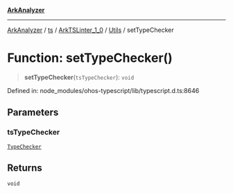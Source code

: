 [**ArkAnalyzer**](../../../../../../../../README.md)

***

[ArkAnalyzer](../../../../../../../../globals.md) / [ts](../../../../../README.md) / [ArkTSLinter\_1\_0](../../../README.md) / [Utils](../README.md) / setTypeChecker

# Function: setTypeChecker()

> **setTypeChecker**(`tsTypeChecker`): `void`

Defined in: node\_modules/ohos-typescript/lib/typescript.d.ts:8646

## Parameters

### tsTypeChecker

[`TypeChecker`](../../../../../interfaces/TypeChecker.md)

## Returns

`void`
